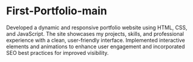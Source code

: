 # First-Portfolio-main
Developed a dynamic and responsive portfolio website using HTML, CSS, and JavaScript. The site showcases my projects, skills, and professional experience with a clean, user-friendly interface. Implemented interactive elements and animations to enhance user engagement and incorporated SEO best practices for improved visibility.
